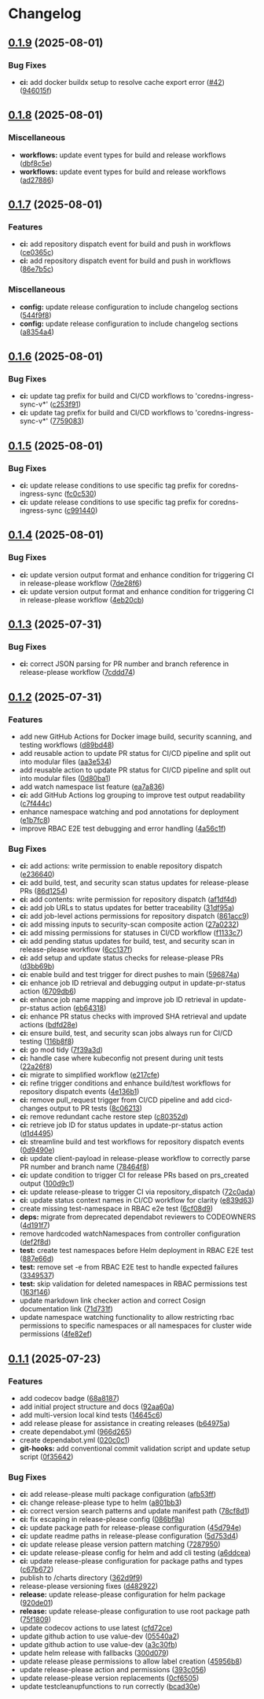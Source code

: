 # Changelog

## [0.1.9](https://github.com/rl-io/coredns-ingress-sync/compare/coredns-ingress-sync-v0.1.8...coredns-ingress-sync-v0.1.9) (2025-08-01)


### Bug Fixes

* **ci:** add docker buildx setup to resolve cache export error ([#42](https://github.com/rl-io/coredns-ingress-sync/issues/42)) ([946015f](https://github.com/rl-io/coredns-ingress-sync/commit/946015fd63d5bf18a7b0a7591d35361dc289e6bc))

## [0.1.8](https://github.com/rl-io/coredns-ingress-sync/compare/coredns-ingress-sync-v0.1.7...coredns-ingress-sync-v0.1.8) (2025-08-01)


### Miscellaneous

* **workflows:** update event types for build and release workflows ([dbf8c5e](https://github.com/rl-io/coredns-ingress-sync/commit/dbf8c5e174fb457653037c9b1314cb9bed610377))
* **workflows:** update event types for build and release workflows ([ad27886](https://github.com/rl-io/coredns-ingress-sync/commit/ad278865d885d5c6406d38e8b7551f4d21231bba))

## [0.1.7](https://github.com/rl-io/coredns-ingress-sync/compare/coredns-ingress-sync-v0.1.6...coredns-ingress-sync-v0.1.7) (2025-08-01)


### Features

* **ci:** add repository dispatch event for build and push in workflows ([ce0365c](https://github.com/rl-io/coredns-ingress-sync/commit/ce0365c09e5d3f6f9176771236f45a36bfd27838))
* **ci:** add repository dispatch event for build and push in workflows ([86e7b5c](https://github.com/rl-io/coredns-ingress-sync/commit/86e7b5c70dd34492d754888f644cbe0e5a3ac6b2))


### Miscellaneous

* **config:** update release configuration to include changelog sections ([544f9f8](https://github.com/rl-io/coredns-ingress-sync/commit/544f9f844ad4f9aa2afd265f157f4d956cefa24e))
* **config:** update release configuration to include changelog sections ([a8354a4](https://github.com/rl-io/coredns-ingress-sync/commit/a8354a470dcb68d3ac591744b5396656b906ad7b))

## [0.1.6](https://github.com/rl-io/coredns-ingress-sync/compare/coredns-ingress-sync-v0.1.5...coredns-ingress-sync-v0.1.6) (2025-08-01)


### Bug Fixes

* **ci:** update tag prefix for build and CI/CD workflows to 'coredns-ingress-sync-v*' ([c253f91](https://github.com/rl-io/coredns-ingress-sync/commit/c253f9130676647cfc9e4b8f40fd0412d2e4151d))
* **ci:** update tag prefix for build and CI/CD workflows to 'coredns-ingress-sync-v*' ([7759083](https://github.com/rl-io/coredns-ingress-sync/commit/7759083c9dc15a238a3e6b0c76bd980d4bba4839))

## [0.1.5](https://github.com/rl-io/coredns-ingress-sync/compare/coredns-ingress-sync-v0.1.4...coredns-ingress-sync-v0.1.5) (2025-08-01)


### Bug Fixes

* **ci:** update release conditions to use specific tag prefix for coredns-ingress-sync ([fc0c530](https://github.com/rl-io/coredns-ingress-sync/commit/fc0c5303b485609334afdc8400bc70a00ec79dc7))
* **ci:** update release conditions to use specific tag prefix for coredns-ingress-sync ([c991440](https://github.com/rl-io/coredns-ingress-sync/commit/c991440b801b5d68fefcaa8b2b1f54607b1353be))

## [0.1.4](https://github.com/rl-io/coredns-ingress-sync/compare/coredns-ingress-sync-v0.1.3...coredns-ingress-sync-v0.1.4) (2025-08-01)


### Bug Fixes

* **ci:** update version output format and enhance condition for triggering CI in release-please workflow ([7de28f6](https://github.com/rl-io/coredns-ingress-sync/commit/7de28f6b8853ff26e657b331a3b8b47edc77f9c2))
* **ci:** update version output format and enhance condition for triggering CI in release-please workflow ([4eb20cb](https://github.com/rl-io/coredns-ingress-sync/commit/4eb20cbaed553dc810da09e6f5595407bedf3050))

## [0.1.3](https://github.com/rl-io/coredns-ingress-sync/compare/coredns-ingress-sync-v0.1.2...coredns-ingress-sync-v0.1.3) (2025-07-31)


### Bug Fixes

* **ci:** correct JSON parsing for PR number and branch reference in release-please workflow ([7cddd74](https://github.com/rl-io/coredns-ingress-sync/commit/7cddd74833eae361b7b2a74ddbcd640f1a0c8f86))

## [0.1.2](https://github.com/rl-io/coredns-ingress-sync/compare/coredns-ingress-sync-v0.1.1...coredns-ingress-sync-v0.1.2) (2025-07-31)


### Features

* add new GitHub Actions for Docker image build, security scanning, and testing workflows ([d89bd48](https://github.com/rl-io/coredns-ingress-sync/commit/d89bd480271b12c5329ee8de645ced70bee00d0e))
* add reusable action to update PR status for CI/CD pipeline and split out into modular files ([aa3e534](https://github.com/rl-io/coredns-ingress-sync/commit/aa3e5346f9f99876cb60e7fc8af048cfa9788fdf))
* add reusable action to update PR status for CI/CD pipeline and split out into modular files ([0d80ba1](https://github.com/rl-io/coredns-ingress-sync/commit/0d80ba1eb47a12a2b94bf9ea70d98e516ff6c46f))
* add watch namespace list feature ([ea7a836](https://github.com/rl-io/coredns-ingress-sync/commit/ea7a83661f9a7f262509839d0fa5d42db9d7262a))
* **ci:** add GitHub Actions log grouping to improve test output readability ([c7f444c](https://github.com/rl-io/coredns-ingress-sync/commit/c7f444cca6b086e2add463651512427bc6f2509d))
* enhance namespace watching and pod annotations for deployment ([e1b7fc8](https://github.com/rl-io/coredns-ingress-sync/commit/e1b7fc8209c6543d5458d1f157f5f34dec293be9))
* improve RBAC E2E test debugging and error handling ([4a56c1f](https://github.com/rl-io/coredns-ingress-sync/commit/4a56c1fb3f2e5cf40753b8e12891742687802501))


### Bug Fixes

* **ci:** add actions: write permission to enable repository dispatch ([e236640](https://github.com/rl-io/coredns-ingress-sync/commit/e2366403e0c6bc89f4ad33414d0fd8075b5527a3))
* **ci:** add build, test, and security scan status updates for release-please PRs ([86d1254](https://github.com/rl-io/coredns-ingress-sync/commit/86d125431f9cf8236e99d0ef27d9c5d43c606bca))
* **ci:** add contents: write permission for repository dispatch ([af1df4d](https://github.com/rl-io/coredns-ingress-sync/commit/af1df4dc4f7ee90c737d344dedb8a84abcf766ac))
* **ci:** add job URLs to status updates for better traceability ([31df95a](https://github.com/rl-io/coredns-ingress-sync/commit/31df95a231be26d6f2744e7829d38847de1a4412))
* **ci:** add job-level actions permissions for repository dispatch ([861acc9](https://github.com/rl-io/coredns-ingress-sync/commit/861acc9d7b87a3feb906d541dda536c9245ed4c6))
* **ci:** add missing inputs to security-scan composite action ([27a0232](https://github.com/rl-io/coredns-ingress-sync/commit/27a0232ffbbeada9e111d4b1893a0042e7ca2074))
* **ci:** add missing permissions for statuses in CI/CD workflow ([f1133c7](https://github.com/rl-io/coredns-ingress-sync/commit/f1133c769b95091e88e759574841242fcf452047))
* **ci:** add pending status updates for build, test, and security scan in release-please workflow ([6cc137f](https://github.com/rl-io/coredns-ingress-sync/commit/6cc137f29bcdc4e5625b522ed2e9202789c7a38e))
* **ci:** add setup and update status checks for release-please PRs ([d3bb69b](https://github.com/rl-io/coredns-ingress-sync/commit/d3bb69bae4fccff34b99bca2dd44c1816dee0ab5))
* **ci:** enable build and test trigger for direct pushes to main ([596874a](https://github.com/rl-io/coredns-ingress-sync/commit/596874a668aad27731b38c78662a5c0d53a1cb0f))
* **ci:** enhance job ID retrieval and debugging output in update-pr-status action ([6709db6](https://github.com/rl-io/coredns-ingress-sync/commit/6709db6db4c4641799004b21c619b82933373cd8))
* **ci:** enhance job name mapping and improve job ID retrieval in update-pr-status action ([eb64318](https://github.com/rl-io/coredns-ingress-sync/commit/eb6431801d9fd719baa7cd550ff963590706bb93))
* **ci:** enhance PR status checks with improved SHA retrieval and update actions ([bdfd28e](https://github.com/rl-io/coredns-ingress-sync/commit/bdfd28e893a6941fd6a1718b32eed842121d3f88))
* **ci:** ensure build, test, and security scan jobs always run for CI/CD testing ([116b8f8](https://github.com/rl-io/coredns-ingress-sync/commit/116b8f8884c08759e94901248e42c11d327b0a3a))
* **ci:** go mod tidy ([7f39a3d](https://github.com/rl-io/coredns-ingress-sync/commit/7f39a3d0dbd7dff4e9573b792cd9e7473410ca96))
* **ci:** handle case where kubeconfig not present during unit tests ([22a26f8](https://github.com/rl-io/coredns-ingress-sync/commit/22a26f89e8048cb0f8aacd1d5af25c4c05922f5a))
* **ci:** migrate to simplified workflow ([e217cfe](https://github.com/rl-io/coredns-ingress-sync/commit/e217cfeaf1db3b485206a6aa9d7e56b4c08b47c4))
* **ci:** refine trigger conditions and enhance build/test workflows for repository dispatch events ([4e136b1](https://github.com/rl-io/coredns-ingress-sync/commit/4e136b17e931218ee77766340ab2e243a6c5e1c0))
* **ci:** remove pull_request trigger from CI/CD pipeline and add cicd-changes output to PR tests ([8c06213](https://github.com/rl-io/coredns-ingress-sync/commit/8c0621357e7f016e248f535a26419dee59de8607))
* **ci:** remove redundant cache restore step ([c80352d](https://github.com/rl-io/coredns-ingress-sync/commit/c80352d59e1aa4990f4ca85740591856b04684a7))
* **ci:** retrieve job ID for status updates in update-pr-status action ([d1d4495](https://github.com/rl-io/coredns-ingress-sync/commit/d1d44950210fe977accc1531e75e76438104ab45))
* **ci:** streamline build and test workflows for repository dispatch events ([0d9490e](https://github.com/rl-io/coredns-ingress-sync/commit/0d9490ee5ca7336d5427643ed6418a3a096356dc))
* **ci:** update client-payload in release-please workflow to correctly parse PR number and branch name ([78464f8](https://github.com/rl-io/coredns-ingress-sync/commit/78464f8ddbdf1448dc30e82cbe7e1cc30a113b88))
* **ci:** update condition to trigger CI for release PRs based on prs_created output ([100d9c1](https://github.com/rl-io/coredns-ingress-sync/commit/100d9c12740291d3884ef9ed6737be975385120e))
* **ci:** update release-please to trigger CI via repository_dispatch ([72c0ada](https://github.com/rl-io/coredns-ingress-sync/commit/72c0ada588e873e88b8e95feba9e9cf8cba1beb0))
* **ci:** update status context names in CI/CD workflow for clarity ([e839d63](https://github.com/rl-io/coredns-ingress-sync/commit/e839d63bc09303b452d24ba5d6df42b6bc135f8c))
* create missing test-namespace in RBAC e2e test ([6cf08d9](https://github.com/rl-io/coredns-ingress-sync/commit/6cf08d9d81280b6bd8c6a9d25d6aaa41515d2bd4))
* **deps:** migrate from deprecated dependabot reviewers to CODEOWNERS ([4d191f7](https://github.com/rl-io/coredns-ingress-sync/commit/4d191f7620d863639b742d8dcc9914f420b24ec5))
* remove hardcoded watchNamespaces from controller configuration ([def2f8d](https://github.com/rl-io/coredns-ingress-sync/commit/def2f8dc4fa3f427b8fe2834d8218d22b578720a))
* **test:** create test namespaces before Helm deployment in RBAC E2E test ([887e66d](https://github.com/rl-io/coredns-ingress-sync/commit/887e66de0d45354833a4f1c64a37ffcbc56d4f1e))
* **test:** remove set -e from RBAC E2E test to handle expected failures ([3349537](https://github.com/rl-io/coredns-ingress-sync/commit/334953784f1d76790fe8ce55faf523bedfcda734))
* **test:** skip validation for deleted namespaces in RBAC permissions test ([163f146](https://github.com/rl-io/coredns-ingress-sync/commit/163f146115d2f6f1d949d9a61fbe7ed6ae4a37db))
* update markdown link checker action and correct Cosign documentation link ([71d731f](https://github.com/rl-io/coredns-ingress-sync/commit/71d731f9c8115c72ab36068e8c3d3929d8992b87))
* update namespace watching functionality to allow restricting rbac permissions to specific namespaces or all namespaces for cluster wide permissions ([4fe82ef](https://github.com/rl-io/coredns-ingress-sync/commit/4fe82efe36cf8dc00926ea0edbaecd092445b989))

## [0.1.1](https://github.com/rl-io/coredns-ingress-sync/compare/coredns-ingress-sync-v0.1.0...coredns-ingress-sync-v0.1.1) (2025-07-23)

### Features

* add codecov badge ([68a8187](https://github.com/rl-io/coredns-ingress-sync/commit/68a8187ca34a6f2f5db4956c3630b056057cdb8f))
* add initial project structure and docs ([92aa60a](https://github.com/rl-io/coredns-ingress-sync/commit/92aa60a531df1cf36b2755d976ddaf07525f9464))
* add multi-version local kind tests ([14645c6](https://github.com/rl-io/coredns-ingress-sync/commit/14645c6eaedf2d62b2b15dc63b070254073cddfb))
* add release please for assistance in creating releases ([b64975a](https://github.com/rl-io/coredns-ingress-sync/commit/b64975a1b67a728d5b0508e0b24b8c4f9ea96f77))
* create dependabot.yml ([966d265](https://github.com/rl-io/coredns-ingress-sync/commit/966d2652fc64ac874afddf62c8f61ad297491b89))
* create dependabot.yml ([020c0c1](https://github.com/rl-io/coredns-ingress-sync/commit/020c0c1156f5b439c6b51be670415958f6281bbd))
* **git-hooks:** add conventional commit validation script and update setup script ([0f35642](https://github.com/rl-io/coredns-ingress-sync/commit/0f35642209fa34211b0c99e34a3f3b34e9f360a1))

### Bug Fixes

* **ci:** add release-please multi package configuration ([afb53ff](https://github.com/rl-io/coredns-ingress-sync/commit/afb53ffc02f268304d989176a8aa2fff8c9e69d2))
* **ci:** change release-please type to helm ([a801bb3](https://github.com/rl-io/coredns-ingress-sync/commit/a801bb3d6e921391277f86580054694cc42e2cd6))
* **ci:** correct version search patterns and update manifest path ([78cf8d1](https://github.com/rl-io/coredns-ingress-sync/commit/78cf8d120eefdb6a81492caa7405ace586306932))
* **ci:** fix escaping in release-please config ([086bf9a](https://github.com/rl-io/coredns-ingress-sync/commit/086bf9a48c7005245f97e0653f073f6f392e71d4))
* **ci:** update package path for release-please configuration ([45d794e](https://github.com/rl-io/coredns-ingress-sync/commit/45d794edcb2e80f497dbc642ab8b8ec7eda91a6f))
* **ci:** update readme paths in release-please configuration ([5d753d4](https://github.com/rl-io/coredns-ingress-sync/commit/5d753d4cc34cebc1275022c05a8c9fe98e3a2880))
* **ci:** update release please version pattern matching ([7287950](https://github.com/rl-io/coredns-ingress-sync/commit/72879500fdebacbd18e02c695989ce340abff7a6))
* **ci:** update release-please config for helm and add cli testing ([a6ddcea](https://github.com/rl-io/coredns-ingress-sync/commit/a6ddcea641c4d9afc08b8426acc4fdd90f9a1968))
* **ci:** update release-please configuration for package paths and types ([c67b672](https://github.com/rl-io/coredns-ingress-sync/commit/c67b672697dbe378fd9a2dbc9064bf550c5c8d33))
* publish to /charts directory ([362d9f9](https://github.com/rl-io/coredns-ingress-sync/commit/362d9f98cc4342cb7dad7aaaa5814afc9f15762f))
* release-please versioning fixes ([d482922](https://github.com/rl-io/coredns-ingress-sync/commit/d482922b852d4882329c90a2d3ab8b7a15cb852d))
* **release:** update release-please configuration for helm package ([920de01](https://github.com/rl-io/coredns-ingress-sync/commit/920de0149ff61ac5587d93e98bdc692247a537f6))
* **release:** update release-please configuration to use root package path ([75f1809](https://github.com/rl-io/coredns-ingress-sync/commit/75f1809f46338a59ab1a58d6310ba3a9b890b5bf))
* update codecov actions to use latest ([cfd72ce](https://github.com/rl-io/coredns-ingress-sync/commit/cfd72ce238470e3732893ab8524d9adb236a4be5))
* update github action to use value-dev ([05540a2](https://github.com/rl-io/coredns-ingress-sync/commit/05540a23df7b9eb3cc2c2340833b9f18b69c6ef8))
* update github action to use value-dev ([a3c30fb](https://github.com/rl-io/coredns-ingress-sync/commit/a3c30fb8c91475788836cf828a834225232f95cd))
* update helm release with fallbacks ([300d079](https://github.com/rl-io/coredns-ingress-sync/commit/300d0794380c3e51c37ea18a1f0b31e7633c53e0))
* update release please permissions to allow label creation ([45956b8](https://github.com/rl-io/coredns-ingress-sync/commit/45956b8e26302822eb1b396415399397eb1c9d9c))
* update release-please action and permissions ([393c056](https://github.com/rl-io/coredns-ingress-sync/commit/393c05608299d0878a8b844df3f237470b532d3f))
* update release-please version replacements ([0cf6505](https://github.com/rl-io/coredns-ingress-sync/commit/0cf6505cbcdf2792fe8642103155820d0e780fce))
* update testcleanupfunctions to run correctly ([bcad30e](https://github.com/rl-io/coredns-ingress-sync/commit/bcad30e32587e04c71347e4ac1fdf5d678d3732f))
